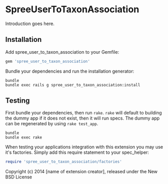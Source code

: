 SpreeUserToTaxonAssociation
===========================

Introduction goes here.

Installation
------------

Add spree_user_to_taxon_association to your Gemfile:

```ruby
gem 'spree_user_to_taxon_association'
```

Bundle your dependencies and run the installation generator:

```shell
bundle
bundle exec rails g spree_user_to_taxon_association:install
```

Testing
-------

First bundle your dependencies, then run `rake`. `rake` will default to building the dummy app if it does not exist, then it will run specs. The dummy app can be regenerated by using `rake test_app`.

```shell
bundle
bundle exec rake
```

When testing your applications integration with this extension you may use it's factories.
Simply add this require statement to your spec_helper:

```ruby
require 'spree_user_to_taxon_association/factories'
```

Copyright (c) 2014 [name of extension creator], released under the New BSD License
